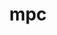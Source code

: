 ---
title: "mpc"
layout: cache
categories: [package, develop-2025-01-19]
meta: {"versions": ["1.3.1"], "compilers": ["gcc@=10.5.0", "gcc@=11.4.0", "gcc@=13.3.0", "gcc@=7.3.1", "oneapi@=2024.2.1"], "oss": ["amzn2", "centos7", "rhel8", "ubuntu22.04"], "platforms": ["linux"], "targets": ["aarch64", "x86_64_v3"], "stacks": ["aws-isc", "aws-isc-aarch64", "developer-tools-aarch64-linux-gnu", "developer-tools-x86_64_v3-linux-gnu", "e4s", "e4s-oneapi", "root", "tutorial"], "num_specs": 7, "num_specs_by_stack": {"aws-isc-aarch64": 1, "root": 7, "aws-isc": 1, "developer-tools-x86_64_v3-linux-gnu": 1, "developer-tools-aarch64-linux-gnu": 1, "e4s": 1, "tutorial": 1, "e4s-oneapi": 1}}
spec_details: [{"hash": "tel6nhapf7ygmumimasssckuop3qe5xm", "compiler": "gcc@=7.3.1", "versions": ["1.3.1"], "os": "amzn2", "platform": "linux", "target": "aarch64", "variants": ["build_system=autotools", "libs=shared,static"], "stacks": ["aws-isc-aarch64", "root"], "size": "-", "tarball": "https://binaries.spack.io/develop-2025-01-19/build_cache/linux-amzn2-aarch64/gcc-7.3.1/mpc-1.3.1/linux-amzn2-aarch64-gcc-7.3.1-mpc-1.3.1-tel6nhapf7ygmumimasssckuop3qe5xm.spack"}, {"hash": "szvlb76xbtjmsk24xbtcv6jpjbuclnq7", "compiler": "gcc@=7.3.1", "versions": ["1.3.1"], "os": "amzn2", "platform": "linux", "target": "x86_64_v3", "variants": ["build_system=autotools", "libs=shared,static"], "stacks": ["root", "aws-isc"], "size": "-", "tarball": "https://binaries.spack.io/develop-2025-01-19/build_cache/linux-amzn2-x86_64_v3/gcc-7.3.1/mpc-1.3.1/linux-amzn2-x86_64_v3-gcc-7.3.1-mpc-1.3.1-szvlb76xbtjmsk24xbtcv6jpjbuclnq7.spack"}, {"hash": "33kivvikbumvirfrbi5r5wolsvzoq4yi", "compiler": "gcc@=10.5.0", "versions": ["1.3.1"], "os": "centos7", "platform": "linux", "target": "x86_64_v3", "variants": ["build_system=autotools", "libs=shared,static"], "stacks": ["root", "developer-tools-x86_64_v3-linux-gnu"], "size": "-", "tarball": "https://binaries.spack.io/develop-2025-01-19/build_cache/linux-centos7-x86_64_v3/gcc-10.5.0/mpc-1.3.1/linux-centos7-x86_64_v3-gcc-10.5.0-mpc-1.3.1-33kivvikbumvirfrbi5r5wolsvzoq4yi.spack"}, {"hash": "ch4v4a5bj7dvkq6nha5kt7x4t5lq6jzp", "compiler": "gcc@=13.3.0", "versions": ["1.3.1"], "os": "rhel8", "platform": "linux", "target": "aarch64", "variants": ["build_system=autotools", "libs=shared,static"], "stacks": ["root", "developer-tools-aarch64-linux-gnu"], "size": "-", "tarball": "https://binaries.spack.io/develop-2025-01-19/build_cache/linux-rhel8-aarch64/gcc-13.3.0/mpc-1.3.1/linux-rhel8-aarch64-gcc-13.3.0-mpc-1.3.1-ch4v4a5bj7dvkq6nha5kt7x4t5lq6jzp.spack"}, {"hash": "nzqxqliugbltknadkrwo6x5dibgpzf2h", "compiler": "gcc@=11.4.0", "versions": ["1.3.1"], "os": "ubuntu22.04", "platform": "linux", "target": "x86_64_v3", "variants": ["build_system=autotools", "libs=shared,static"], "stacks": ["e4s", "root"], "size": "-", "tarball": "https://binaries.spack.io/develop-2025-01-19/build_cache/linux-ubuntu22.04-x86_64_v3/gcc-11.4.0/mpc-1.3.1/linux-ubuntu22.04-x86_64_v3-gcc-11.4.0-mpc-1.3.1-nzqxqliugbltknadkrwo6x5dibgpzf2h.spack"}, {"hash": "aou23m4euerz5y6qug7ouqfiwm3nkya4", "compiler": "gcc@=11.4.0", "versions": ["1.3.1"], "os": "ubuntu22.04", "platform": "linux", "target": "x86_64_v3", "variants": ["build_system=autotools", "libs=shared,static"], "stacks": ["root", "tutorial"], "size": "-", "tarball": "https://binaries.spack.io/develop-2025-01-19/build_cache/linux-ubuntu22.04-x86_64_v3/gcc-11.4.0/mpc-1.3.1/linux-ubuntu22.04-x86_64_v3-gcc-11.4.0-mpc-1.3.1-aou23m4euerz5y6qug7ouqfiwm3nkya4.spack"}, {"hash": "6nqrnujo6ubpxgc2dqy5yq33fzjpbpn3", "compiler": "oneapi@=2024.2.1", "versions": ["1.3.1"], "os": "ubuntu22.04", "platform": "linux", "target": "x86_64_v3", "variants": ["build_system=autotools", "libs=shared,static"], "stacks": ["root", "e4s-oneapi"], "size": "-", "tarball": "https://binaries.spack.io/develop-2025-01-19/build_cache/linux-ubuntu22.04-x86_64_v3/oneapi-2024.2.1/mpc-1.3.1/linux-ubuntu22.04-x86_64_v3-oneapi-2024.2.1-mpc-1.3.1-6nqrnujo6ubpxgc2dqy5yq33fzjpbpn3.spack"}]
---